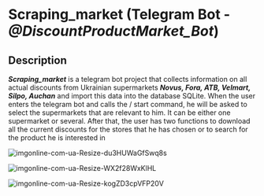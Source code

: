 # Scraping_market (Telegram Bot - ___@DiscountProductMarket_Bot___)

## Description
___Scraping_market___ is a telegram bot project that collects information on all actual discounts from Ukrainian supermarkets ___Novus, Fora, ATB, Velmart, Silpo, Auchan___ and import this data into the database SQLite. 
When the user enters the telegram bot and calls the / start command, he will be asked to select the supermarkets that are relevant to him.
It can be either one supermarket or several.
After that, the user has two functions to download all the current discounts for the stores that he has chosen or to search for the product he is interested in

![imgonline-com-ua-Resize-du3HUWaGfSwq8s](https://user-images.githubusercontent.com/96794562/191487724-83241b5f-8c58-4de8-8715-40797afed8e8.jpg)

![imgonline-com-ua-Resize-WX2f28WxKlHL](https://user-images.githubusercontent.com/96794562/191489054-58aa70d2-7e0e-4f3f-a443-fa1a8b67b533.jpg)

![imgonline-com-ua-Resize-kogZD3cpVFP20V](https://user-images.githubusercontent.com/96794562/191489462-e49a7928-0248-463d-98c5-10584a87dd9d.jpg)
